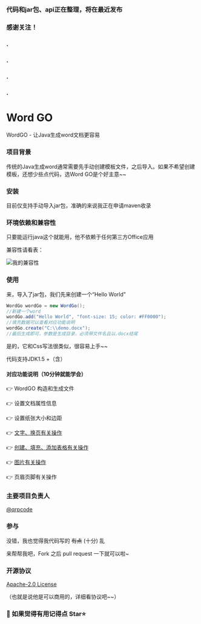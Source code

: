 ### 代码和jar包、api正在整理，将在最近发布

### 感谢关注！

### .

### .

### .

### .

# Word GO

WordGO - 让Java生成word文档更容易

### 项目背景

传统的Java生成word通常需要先手动创建模板文件，之后导入。如果不希望创建模板，还想少些点代码，选Word GO是个好主意~~

### 安装

目前仅支持手动导入jar包，准确的来说我正在申请maven收录

### 环境依赖和兼容性

只要能运行java这个就能用，他不依赖于任何第三方Office应用

兼容性请看表：

![我的兼容性](https://github.com/qrpcode/wordgo/blob/master/api/textapi.assets/jianrong.png?raw=true)

### 使用

来，导入了jar包，我们先来创建一个“Hello World”

```java
WordGo wordGo = new WordGo();
//新建一个word
wordGo.add("Hello World", "font-size: 15; color: #FF0000");
//填充数据可以查看对应功能说明
wordGo.create("C:\\demo.docx");
//最后生成即可，参数是生成目录，必须带文件名且以.docx结尾
```

是的，它和Css写法很类似，很容易上手~~

代码支持JDK1.5 +（含）

#### 对应功能说明（10分钟就能学会）

👉 WordGO 构造和生成文件

👉 设置文档属性信息

👉 设置纸张大小和边距

👉 [文字、换页有关操作](https://github.com/qrpcode/wordgo/blob/master/api/textapi.md)

👉 [创建、填充、添加表格有关操作](https://github.com/qrpcode/wordgo/blob/master/api/tableapi.md)

👉 [图片有关操作](https://github.com/qrpcode/wordgo/blob/master/api/imgapi.md)

👉 页眉页脚有关操作

### 主要项目负责人

[@qrpcode](https://github.com/qrpcode)

### 参与

没错，我也觉得我代码写的 ~~有点~~ (十分) 乱

来帮帮我吧，Fork 之后 pull request 一下就可以啦~

### 开源协议

[Apache-2.0 License](https://github.com/qrpcode/wordgo/blob/master/LICENSE)

（也就是说他是可以商用的，详细看协议吧~~）



### 💖 如果觉得有用记得点 Star⭐